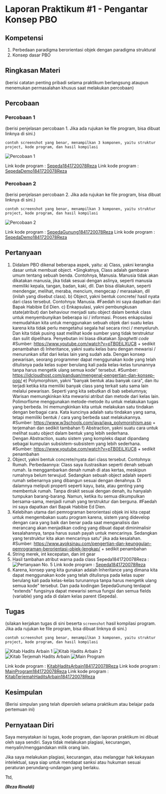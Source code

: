 # Laporan Praktikum #1 - Pengantar Konsep PBO

## Kompetensi

1. Perbedaan paradigma berorientasi objek dengan paradigma struktural
2. Konsep dasar PBO

## Ringkasan Materi

(berisi catatan penting pribadi selama praktikum berlangsung ataupun menemukan permasalahan khusus saat melakukan percobaan)

## Percobaan

### Percobaan 1

(berisi penjelasan percobaan 1. Jika ada rujukan ke file program, bisa dibuat linknya di sini.)

`contoh screenshot yang benar, menampilkan 3 komponen, yaitu struktur project, kode program, dan hasil kompilasi`

![Percobaan 1](img/percobaan1.png)

Link kode program : [Sepeda1841720078Reza](../../src/1_Pengantar_Konsep_PBO/Sepeda1841720078Reza.java)
Link kode program : [SepedaDemo1841720078Reza](../../src/1_Pengantar_Konsep_PBO/SepedaDemo1841720078Reza.java)

### Percobaan 2

(berisi penjelasan percobaan 2. Jika ada rujukan ke file program, bisa dibuat linknya di sini.)

`contoh screenshot yang benar, menampilkan 3 komponen, yaitu struktur project, kode program, dan hasil kompilasi`

![Percobaan 2](img/percobaan2.png)

Link kode program : [SepedaGunung1841720078Reza](../../src/1_Pengantar_Konsep_PBO/SepedaGunung1841720078Reza.java)
Link kode program : [SepedaDemo1841720078Reza](../../src/1_Pengantar_Konsep_PBO/SepedaDemo1841720078Reza.java)

## Pertanyaan

1. Didalam PBO dikenal beberapa aspek, yaitu:
    a) Class, yakni kerangka dasar untuk membuat object.
    *Singkatnya, Class adalah gambaran umum tentang sebuah benda. Contohnya, Manusia. Manusia tidak akan dikatakan manusia, jika tidak
    sesuai dengan aslinya, seperti manusia memiliki kepala, tangan, badan, kaki, dll. Dan bisa dilakukan, seperti mendengar,
    melihat, meraba, mencium, mengecap / merasakan, dll (inilah yang disebut class).
    b) Object, yakni bentuk concrete/ hasil nyata dari class tersebut. Contohnya: Manusia.
    #Faedah ini saya dapatkan dari Bapak Habibie Ed Dien.
    c) Enkapsulasi, yakni pembungkusan state(atribut) dan behaviour menjadi satu object dalam bentuk class untuk menyembunyikan beberapa
    isi / informasi. Proses enkapsulasi memudahkan kita untuk menggunakan sebuah objek dari suatu kelas karena kita tidak perlu
    mengetahui segala hal secara rinci / menyeluruh. Dan kita tidak pusing saat melihat kode sumber yang tidak terstruktur dan sulit
    dipelihara. Penyebutan ini biasa dikatakan *Spaghetti code*
    #Sumber: https://www.youtube.com/watch?v=pTB0EiLXUC8 + sedikit penambahan
    d) Inheritance, yakni suatu kelas baru dengan mewarisi / menurunkan sifat dari kelas lain yang sudah ada. Dengan konsep pewarisan,
    seorang programmer dapat menggunakan kode yang telah ditulisnya pada kelas super berulang kali pada kelas-kelas turunannya tanpa
    harus mengetik ulang semua kode" tersebut.
    #Sumber: https://idcloudhost.com/panduan/mengenal-pengertian-dan-konsep-oop/
    e) Polymorphism, yakni "banyak bentuk atau banyak cara", dan itu terjadi ketika kita memiliki banyak class yang terkait satu sama
    lain melalui pewarisan. Seperti yang kita sebutkan di bab sebelumnya; Warisan memungkinkan kita mewarisi atribut dan metode dari
    kelas lain. Polimorfisme menggunakan metode-metode itu untuk melakukan tugas yang berbeda. Ini memungkinkan kita untuk melakukan
    satu tindakan dengan berbagai cara. Kata kuncinya adalah satu tindakan yang sama, tetapi memiliki bentuk / cara yang berbeda saat
    melakukannya.
    #Sumber: https://www.w3schools.com/java/java_polymorphism.asp + terjemahan dan sedikit tambahan
    f) Abstraction, yakni suatu cara untuk melihat suatu object dalam bentuk yang lebih sederhana. Dengan Abstraction, suatu sistem yang
    kompleks dapat dipandang sebagai kumpulan subsistem-subsistem yang lebih sederhana.
    #Sumber: https://www.youtube.com/watch?v=pTB0EiLXUC8 + sedikit penambahan
2. Object, yakni bentuk concrete/nyata dari class tersebut. Contohnya: Rumah. Perbedaannya: Class saya ilustrasikan seperti denah sebuah
   rumah. Ia menggambarkan denah rumah di atas kertas, meskipun rumahnya belum terwujud. Sedangkan sebuah object adalah seperti rumah
   sebenarnya yang dibangun sesuai dengan denahnya. Di dalamnya meliputi properti seperti kayu, bata, atau genting yang membentuk rumah.
   Tanpa dirakit sesuai dengan denah, itu hanyalah tumpukan barang-barang. Namun, ketika itu semua dikumpulkan bersama-sama, menjadi
   rumah yang terstruktur dan berguna.
   #Faedah ini saya dapatkan dari Bapak Habibie Ed Dien.
3. Kelebihan utama dari pemrograman berorientasi objek ini kita cepat untuk mengembakan suatu program karena, sistem yang didevelop
   dengan cara yang baik dan benar pada saat menganalisis dan merancang akan menjadikan coding yang dibuat dapat diminimalisir
   kesalahannya, tanpa harus susah payah untuk mencarinya. Sedangkan yang terstruktur kita akan mencarinya satu" jika ada kesalahan.
   #Sumber: https://www.ayoksinau.com/pengertian-dan-keunggulan-pemrograman-berorientasi-objek-lengkap/ + sedikit penambahan
4. String merek, int kecepatan, dan int gear
5. Hasil tambahan atribut warna pada class Sepeda1841720078Reza :
![Pertanyaan No. 5](img/pertanyaannomor5.png)
Link kode program : [Sepeda1841720078Reza](../../src/1_Pengantar_Konsep_PBO/Sepeda1841720078Reza.java)
6. Karena, konsep yang kita gunakan adalah Inheritance yang dimana kita dapat menggunakan kode yang telah ditulisnya pada kelas super
   berulang kali pada kelas-kelas turunannya tanpa harus mengetik ulang semua kode" tersebut. Dan pada kodingan SepedaGunung terdapat
   "extends" fungsinya dapat mewarisi semua fungsi dan semua fields (variable) yang ada di dalam kelas parent (Sepeda).

## Tugas

(silakan kerjakan tugas di sini beserta `screenshot` hasil kompilasi program. Jika ada rujukan ke file program, bisa dibuat linknya di sini.)

`contoh screenshot yang benar, menampilkan 3 komponen, yaitu struktur project, kode program, dan hasil kompilasi`

![Kitab Hadits Arbain 1](img/tugas_kha1.png)
![Kitab Hadits Arbain 2](img/tugas_kha2.png)
![Kitab Terjemah Hadits Arbain](img/tugas_ktha.png)
![Main Program](img/tugas_mainprogram.png)

Link kode program : [KitabHaditsArbain1841720078Reza](../../src/1_Pengantar_Konsep_PBO/KitabHaditsArbain1841720078Reza.java)
Link kode program : [MainProgram1841720078Reza](../../src/1_Pengantar_Konsep_PBO/MainProgram1841720078Reza.java)
Link kode program : [KitabTerjemahHaditsArbain1841720078Reza](../../src/1_Pengantar_Konsep_PBO/KitabTerjemahHaditsArbain1841720078Reza.java)

## Kesimpulan

(Berisi simpulan yang telah diperoleh selama praktikum atau belajar pada pertemuan ini)

## Pernyataan Diri

Saya menyatakan isi tugas, kode program, dan laporan praktikum ini dibuat oleh saya sendiri. Saya tidak melakukan plagiasi, kecurangan, menyalin/menggandakan milik orang lain.

Jika saya melakukan plagiasi, kecurangan, atau melanggar hak kekayaan intelektual, saya siap untuk mendapat sanksi atau hukuman sesuai peraturan perundang-undangan yang berlaku.

Ttd,

***(Reza Rinaldi)***
